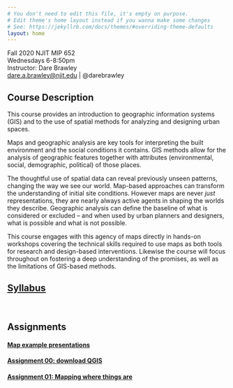 ```yaml
---
# You don't need to edit this file, it's empty on purpose.
# Edit theme's home layout instead if you wanna make some changes
# See: https://jekyllrb.com/docs/themes/#overriding-theme-defaults
layout: home
---
```



Fall 2020
NJIT MIP 652   
Wednesdays 6-8:50pm  
Instructor: Dare Brawley  
dare.a.brawley@njit.edu | @darebrawley  


## Course Description

This course provides an introduction to geographic information systems (GIS) and to the use of spatial methods for analyzing and designing urban spaces. 

Maps and geographic analysis are key tools for interpreting the built environment and the social conditions it contains. GIS methods allow for the analysis of geographic features together with attributes (environmental, social, demographic, political) of those places. 

The thoughtful use of spatial data can reveal previously unseen patterns, changing the way we see our world. Map-based approaches can transform the understanding of initial site conditions. However maps are never *just* representations, they are nearly always active agents in shaping the worlds they describe. Geographic analysis can define the baseline of what is considered or excluded – and when used by urban planners and designers, what is possible and what is not possible. 

This course engages with this agency of maps directly in hands-on workshops covering the technical skills required to use maps as both tools for research and design-based interventions. Likewise the course will focus throughout on fostering a deep understanding of the promises, as well as the limitations of GIS-based methods. 

## [Syllabus](/syllabus)

<br>

## Assignments

#### [Map example presentations](/map-examples/)

#### [Assignment 00: download QGIS](/assignment00/)

#### [Assignment 01: Mapping where things are](/assignment01/)

<br>

<br>

<br>

<br>

<br>

